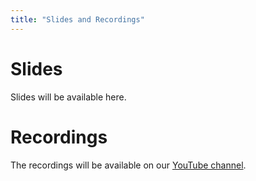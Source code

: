 ```yaml
---
title: "Slides and Recordings"
---
```


# Slides
Slides will be available here.

# Recordings

The recordings will be available on our [YouTube channel](https://www.youtube.com/channel/UCevtENYNct9I9wbOWmfXtvA).

